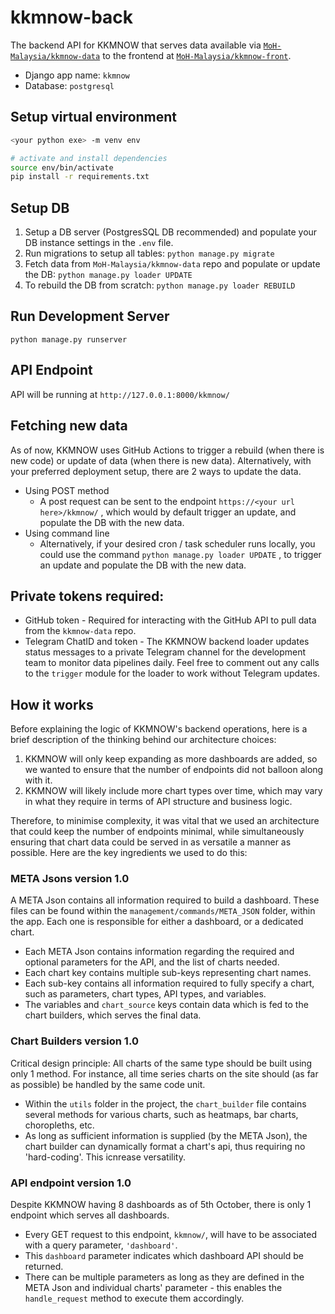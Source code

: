 # kkmnow-back

The backend API for KKMNOW that serves data available via [`MoH-Malaysia/kkmnow-data`](https://github.com/MoH-Malaysia/kkmnow-data) to the frontend at [`MoH-Malaysia/kkmnow-front`](https://github.com/MoH-Malaysia/kkmnow-front). 
- Django app name: `kkmnow`
- Database: `postgresql`

## Setup virtual environment

```bash
<your python exe> -m venv env

# activate and install dependencies
source env/bin/activate
pip install -r requirements.txt
```

## Setup DB

1. Setup a DB server (PostgresSQL DB recommended) and populate your DB instance settings in the `.env` file.
2. Run migrations to setup all tables: `python manage.py migrate`
3. Fetch data from `MoH-Malaysia/kkmnow-data` repo and populate or update the DB: `python manage.py loader UPDATE`
4. To rebuild the DB from scratch: `python manage.py loader REBUILD`

## Run Development Server
`python manage.py runserver`

## API Endpoint

API will be running at `http://127.0.0.1:8000/kkmnow/`

## Fetching new data
As of now, KKMNOW uses GitHub Actions to trigger a rebuild (when there is new code) or update of data (when there is new data). Alternatively, with your preferred deployment setup, there are 2 ways to update the data.
- Using POST method
  - A post request can be sent to the endpoint `https://<your url here>/kkmnow/` , which would by default trigger an update, and populate the DB with the new data.
- Using command line
  - Alternatively, if your desired cron / task scheduler runs locally, you could use the command `python manage.py loader UPDATE` , to trigger an update and populate the DB with the new data.

## Private tokens required:
- GitHub token -  Required for interacting with the GitHub API to pull data from the `kkmnow-data` repo.
- Telegram ChatID and token - The KKMNOW backend loader updates status messages to a private Telegram channel for the development team to monitor data pipelines daily. Feel free to comment out any calls to the `trigger` module for the loader to work without Telegram updates.

## How it works
Before explaining the logic of KKMNOW's backend operations, here is a brief description of the thinking behind our architecture choices:
1. KKMNOW will only keep expanding as more dashboards are added, so we wanted to ensure that the number of endpoints did not balloon along with it.
2. KKMNOW will likely include more chart types over time, which may vary in what they require in terms of API structure and business logic.

Therefore, to minimise complexity, it was vital that we used an architecture that could keep the number of endpoints minimal, while simultaneously ensuring that chart data could be served in as versatile a manner as possible. Here are the key ingredients we used to do this:

### META Jsons version 1.0 ###
A META Json contains all information required to build a dashboard. These files can be found within the `management/commands/META_JSON` folder, within the app. Each one is responsible for either a dashboard, or a dedicated chart.
- Each META Json contains information regarding the required and optional parameters for the API, and the list of charts needed.
- Each chart key contains multiple sub-keys representing chart names.
- Each sub-key contains all information required to fully specify a chart, such as parameters, chart types, API types, and variables. 
- The variables and `chart_source` keys contain data which is fed to the chart builders, which serves the final data.

### Chart Builders version 1.0 ###
Critical design principle: All charts of the same type should be built using only 1 method. For instance, all time series charts on the site should (as far as possible) be handled by the same code unit. 
- Within the `utils` folder in the project, the `chart_builder` file contains several methods for various charts, such as heatmaps, bar charts, choropleths, etc.
- As long as sufficient information is supplied (by the META Json), the chart builder can dynamically format a chart's api, thus requiring no 'hard-coding'. This icnrease versatility.

### API endpoint version 1.0 ###
Despite KKMNOW having 8 dashboards as of 5th October, there is only 1 endpoint which serves all dashboards.
- Every GET request to this endpoint, `kkmnow/`, will have to be associated with a query parameter, `'dashboard'`. 
- This `dashboard` parameter indicates which dashboard API should be returned. 
- There can be multiple parameters as long as they are defined in the META Json and individual charts' parameter - this enables the `handle_request` method to execute them accordingly.
